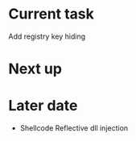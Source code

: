 # Current task

Add registry key hiding

# Next up



# Later date

- Shellcode Reflective dll injection
